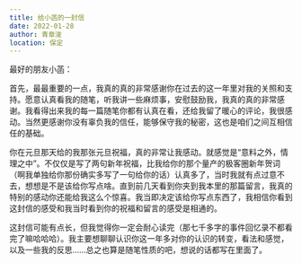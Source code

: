 ```yaml
---
title: 给小菡的一封信
date: 2022-01-28
author: 青章浚
location: 保定
---
```


最好的朋友小菡：

首先，最最重要的一点，我真的真的非常感谢你在过去的这一年里对我的关照和支持。愿意认真看我的随笔，听我讲一些麻烦事，安慰鼓励我，我真的真的非常感谢。我看得出来我的每一篇随笔你都有认真在看，还给我留了暖心的评论，我很感动。当然更感谢你没有辜负我的信任，能够保守我的秘密，这也是咱们之间互相信任的基础。

你在元旦那天给的我那张元旦祝福，真的非常让我感动。就感觉是“意料之外，情理之中”。不仅仅是写了两句新年祝福，比我给你的那个量产的极客圈新年贺词（啊我单独给你那份确实多写了一句给你的话）认真多了，当时我就有点过意不去，想想是不是该给你写点啥。直到前几天看到你夹到我本里的那篇留言，我真的特别的感动你还能给我这么个惊喜。我当即决定该给你写点东西了，我相信你看到这封信的感受和我当时看到你的祝福和留言的感受是相通的。

这封信可能有点长，但我觉得你一定会耐心读完（那七千多字的事件回忆录不都看完了嘛哈哈哈）。我主要想聊聊认识你这一年多对你的认识的转变，看法和感觉，以及一些我的反思……总之也算是随笔性质的吧，想说的话都写在里面了。

